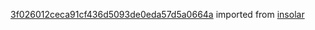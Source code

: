 [3f026012ceca91cf436d5093de0eda57d5a0664a](https://github.com/insolar/insolar/commit/3f026012ceca91cf436d5093de0eda57d5a0664a) imported from [insolar](https://github.com/insolar/insolar)
